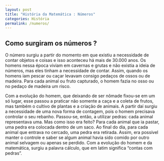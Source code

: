```yaml
---
layout: post
title: "História da Matemática : Números"
categories: História
permalink: /numeros/
---
```

## Como surgiram os números ?

O número surgiu a partir do momento em que existiu a necessidade de contar objetos e coisas e isso aconteceu há mais de 30.000 anos. Os homens nessa época viviam em cavernas e grutas e não existia a ideia de números, mas eles tinham a necessidade de contar. Assim, quando os homens iam pescar ou caçar levavam consigo pedaços de ossos ou de madeira. Para cada animal ou fruto capturado, o homem fazia no osso ou no pedaço de madeira um risco.

Com a evolução do homem, que deixando de ser nômade fixou-se em um só lugar, esse passou a praticar não somente a caça e a coleta de frutos, mas também o cultivo de plantas e a criação de animais. A partir daí surgiu a necessidade de uma nova forma de contagem, pois o homem precisava controlar o seu rebanho.
Passou-se, então, a utilizar pedras: cada animal representava uma. Mas como isso era feito? Para cada animal que ia pastar, uma pedra era colocada dentro de um saco. Ao final do dia, para cada animal que entrava no cercado, uma pedra era retirada. Assim, era possível manter o controle e saber se algum animal havia sido comido por outro animal selvagem ou apenas se perdido.
Com a evolução do homem e da matemática, surgiu a palavra cálculo, que em latim significa “contas com pedras”.